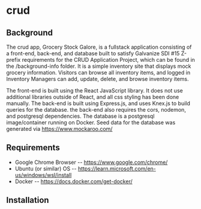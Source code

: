 # crud

Background
--------------------------------
The crud app, Grocery Stock Galore, is a fullstack application consisting of a front-end, back-end, and database built to satisfy Galvanize SDI #15 Z-prefix requirements for the CRUD Application Project, which can be found in the /background-info folder.  It is a simple inventory site that displays mock grocery information.  Visitors can browse all inventory items, and logged in Inventory Managers can add, update, delete, and browse inventory items.

The front-end is built using the React JavaScript library.  It does not use additional libraries outside of React, and all css styling has been done manually.  The back-end is built using Express.js, and uses Knex.js to build queries for the database.  the back-end also requires the cors, nodemon, and postgresql dependencies.  The database is a postgresql image/container running on Docker.  Seed data for the database was generated via https://www.mockaroo.com/

Requirements
--------------------------------
 - Google Chrome Browser -- https://www.google.com/chrome/
 - Ubuntu (or similar) OS -- https://learn.microsoft.com/en-us/windows/wsl/install
 - Docker -- https://docs.docker.com/get-docker/

Installation
--------------------------------

